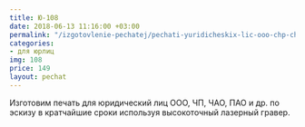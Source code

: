 ```yaml
---
title: Ю-108
date: 2018-06-13 11:16:00 +03:00
permalink: "/izgotovlenie-pechatej/pechati-yuridicheskix-lic-ooo-chp-chao-pat-i-dr/eskiz-u108/"
categories:
- для юрлиц
img: 108
price: 149
layout: pechat
---
```


Изготовим печать для юридический лиц ООО, ЧП, ЧАО, ПАО и др. по эскизу в кратчайшие сроки используя высокоточный лазерный гравер.

